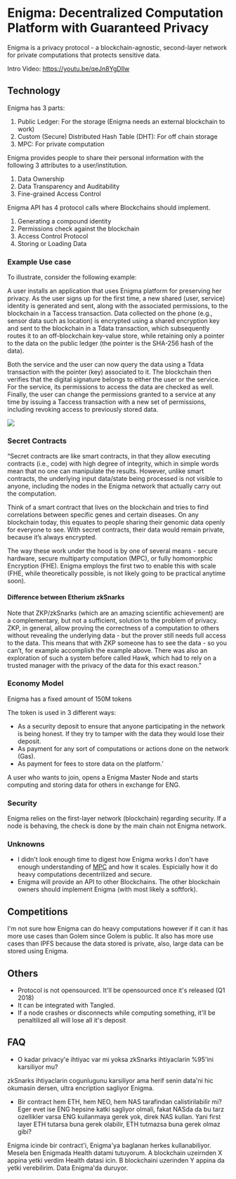 # Enigma: Decentralized Computation Platform with Guaranteed Privacy
Enigma is a privacy protocol - a blockchain-agnostic, second-layer network for private computations that protects sensitive data.

Intro Video:
https://youtu.be/qeJn8YgDIlw

## Technology
Enigma has 3 parts:
1) Public Ledger: For the storage (Enigma needs an external blockchain to work) 
2) Custom (Secure) Distributed Hash Table (DHT): For off chain storage
3) MPC: For private computation

Enigma provides people to share their personal information with the following 3 attributes to a user/institution.
1) Data Ownership
2) Data Transparency and Auditability
3) Fine-grained Access Control

Enigma API has 4 protocol calls where Blockchains should implement.
1) Generating a compound identity
2) Permissions check against the blockchain
3) Access Control Protocol
4) Storing or Loading Data

### Example Use case
To illustrate, consider the following example: 

A user installs an application that uses Enigma platform for preserving her privacy. As the user signs up for the first time, a new shared (user, service) identity is generated and sent, along with the associated permissions, to the blockchain in a Taccess transaction. Data collected on the phone (e.g., sensor data such as location) is encrypted using a shared encryption key and sent to the blockchain in a Tdata transaction, which subsequently routes it to an off-blockchain key-value store, while retaining only a pointer to the data on the public ledger (the pointer is the SHA-256 hash of the data). 

Both the service and the user can now query the data using a Tdata transaction with the pointer (key) associated to it. The blockchain then verifies that the digital signature belongs to either the user or the service. For the service, its permissions to access the data are checked as well. Finally, the user can change the permissions granted to a service at any time by issuing a Taccess transaction with a new set of permissions, including revoking access to previously stored data.

![](https://image.prntscr.com/image/l4MAFvMeSv2W7jVkAE6OMw.png)

### Secret Contracts
“Secret contracts are like smart contracts, in that they allow executing contracts (i.e., code) with high degree of integrity, which in simple words mean that no one can manipulate the results. However, unlike smart contracts, the underlying input data/state being processed is not visible to anyone, including the nodes in the Enigma network that actually carry out the computation.

Think of a smart contract that lives on the blockchain and tries to find correlations between specific genes and certain diseases. On any blockchain today, this equates to people sharing their genomic data openly for everyone to see. With secret contracts, their data would remain private, because it’s always encrypted.

The way these work under the hood is by one of several means - secure hardware, secure multiparty computation (MPC), or fully homomorphic Encryption (FHE). Enigma employs the first two to enable this with scale (FHE, while theoretically possible, is not likely going to be practical anytime soon).

#### Difference between Etherium zkSnarks
Note that ZKP/zkSnarks (which are an amazing scientific achievement) are a complementary, but not a sufficient, solution to the problem of privacy. ZKP, in general, allow proving the correctness of a computation to others without revealing the underlying data - but the prover still needs full access to the data. This means that with ZKP someone has to see the data - so you can’t, for example accomplish the example above. There was also an exploration of such a system before called Hawk, which had to rely on a trusted manager with the privacy of the data for this exact reason.”

### Economy Model
Enigma has a fixed amount of 150M tokens

The token is used in 3 different ways:
- As a security deposit to ensure that anyone participating in the network is being honest. If they try to tamper with the data they would lose their deposit.
- As payment for any sort of computations or actions done on the network (Gas).
- As payment for fees to store data on the platform.’

A user who wants to join, opens a Enigma Master Node and starts computing and storing data for others in exchange for ENG. 

### Security
Enigma relies on the first-layer network (blockchain) regarding security. If a node is behaving, the check is done by the main chain not Enigma network.

### Unknowns
- I didn't look enough time to digest how Enigma works I don't have enough understanding of [MPC](http://www.wikizero.info/index.php?q=aHR0cHM6Ly9lbi53aWtpcGVkaWEub3JnL3dpa2kvU2VjdXJlX211bHRpLXBhcnR5X2NvbXB1dGF0aW9u) and how it scales. Espicially how it do heavy computations decentrilized and secure.
- Enigma will provide an API to other Blockchains. The other blockchain owners should implement Enigma (with most likely a softfork).

## Competitions
I'm not sure how Enigma can do heavy computations however if it can it has more use cases than Golem since Golem is public. 
It also has more use cases than IPFS because the data stored is private, also, large data can be stored using Enigma.

## Others
- Protocol is not opensourced. It'll be opensourced once it's released (Q1 2018)
- It can be integrated with Tangled. 
- If a node crashes or disconnects while computing something, it'll be penaltilized all will lose all it's deposit

## FAQ
* O kadar privacy'e ihtiyac var mi yoksa zkSnarks ihtiyaclarin %95'ini karsiliyor mu?

zkSnarks ihtiyaclarin cogunlugunu karsiliyor ama herif senin data'ni hic okumasin dersen, ultra encription sagliyor Enigma. 

* Bir contract hem ETH, hem NEO, hem NAS tarafindan calistirilabilir mi? Eger evet ise ENG hepsine katki sagliyor olmali, fakat NASda da bu tarz ozellikler varsa ENG kullanmaya gerek yok, direk NAS kullan. Yani first layer ETH tutarsa buna gerek olabilir, ETH tutmazsa buna gerek olmaz gibi?

Enigma icinde bir contract'i, Enigma'ya baglanan herkes kullanabiliyor. Mesela ben Enigmada Health datami tutuyorum. A blockchain uzeirnden X appina yetki verdim Health datasi icin. B blockchaini uzerinden Y appina da yetki verebilirim. Data Enigma'da duruyor.
